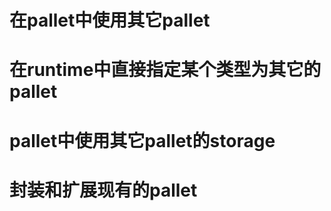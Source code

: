 # 在pallet中使用其它pallet

# 在runtime中直接指定某个类型为其它的pallet

# pallet中使用其它pallet的storage

# 封装和扩展现有的pallet
 
